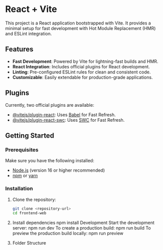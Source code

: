 # React + Vite

This project is a React application bootstrapped with Vite. It provides a minimal setup for fast development with Hot Module Replacement (HMR) and ESLint integration.

## Features

- **Fast Development**: Powered by Vite for lightning-fast builds and HMR.
- **React Integration**: Includes official plugins for React development.
- **Linting**: Pre-configured ESLint rules for clean and consistent code.
- **Customizable**: Easily extendable for production-grade applications.

## Plugins

Currently, two official plugins are available:

- [@vitejs/plugin-react](https://github.com/vitejs/vite-plugin-react/blob/main/packages/plugin-react/README.md): Uses [Babel](https://babeljs.io/) for Fast Refresh.
- [@vitejs/plugin-react-swc](https://github.com/vitejs/vite-plugin-react-swc): Uses [SWC](https://swc.rs/) for Fast Refresh.

## Getting Started

### Prerequisites

Make sure you have the following installed:

- [Node.js](https://nodejs.org/) (version 16 or higher recommended)
- [npm](https://www.npmjs.com/) or [yarn](https://yarnpkg.com/)

### Installation

1. Clone the repository:

   ```sh
   git clone <repository-url>
   cd frontend-web
2. Install dependencies
    npm install
    Development
    Start the development server: npm run dev
    To create a production build:
        npm run build
    To preview the production build locally:
        npm run preview

3. Folder Structure